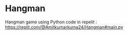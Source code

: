 # Hangman
Hangman game using Python 
code in repelit : https://replit.com/@Amitkumarkuma24/Hangman#main.py
